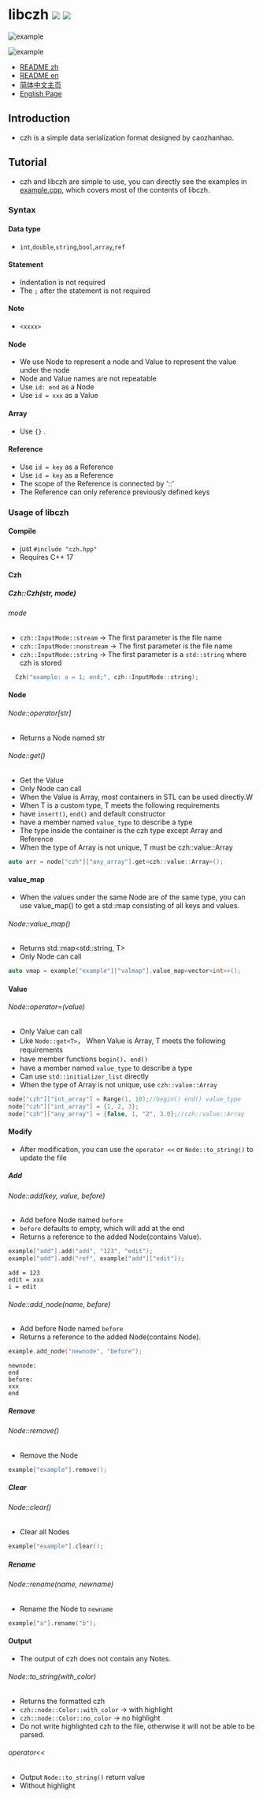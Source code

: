 # libczh [![](https://img.shields.io/github/license/caozhanhao/libczh?style=flat-square)](LICENSE)  ![](https://img.shields.io/github/v/release/caozhanhao/libczh?style=flat-square)

![example](examples/example.png)

![example](examples/example.png)

-   [README zh](README.md)
-   [README en](README.en.md)
-   [简体中文主页](https://libczh.vercel.app/)
-   [English Page](https://libczh-en.vercel.app/)

## Introduction

-   czh is a simple data serialization format designed by caozhanhao.

## Tutorial

-   czh and libczh are simple to use, you can directly see the examples in [example.cpp](examples/cpp/example.cpp),
    which covers most of the contents of libczh.

### Syntax

#### Data type

-   `int`,`double`,`string`,`bool`,`array`,`ref`

#### Statement

-   Indentation is not required
-   The `;` after the statement is not required

#### Note

-   `<xxxx>`

#### Node

-   We use Node to represent a node and Value to represent the value under the node
-   Node and Value names are not repeatable
-   Use `id: end` as a Node
-   Use `id = xxx` as a Value

#### Array

-   Use `{}` .

#### Reference

-   Use `id = key` as a Reference
-   Use `id = key` as a Reference
-   The scope of the Reference is connected by '::'
-   The Reference can only reference previously defined keys

### Usage of libczh

#### Compile

-   just `#include "czh.hpp"`
-   Requires C++ 17

#### Czh

##### Czh::Czh(str, mode)

###### mode

-   `czh::InputMode::stream` -> The first parameter is the file name
-   `czh::InputMode::nonstream` -> The first parameter is the file name
-   `czh::InputMode::string` -> The first parameter is a `std::string` where czh is stored

```c++
  Czh("example: a = 1; end;", czh::InputMode::string);
```

#### Node

###### Node::operator[str]

-   Returns a Node named str

###### Node::get<T>()

-   Get the Value
-   Only Node can call
-   When the Value is Array, most containers in STL can be used directly.W
-   When T is a custom type, T meets the following requirements
-   have `insert()`, `end()` and default constructor
-   have a member named `value_type` to describe a type
-   The type inside the container is the czh type except Array and Reference
-   When the type of Array is not unique, T must be czh::value::Array
```c++
auto arr = node["czh"]["any_array"].get<czh::value::Array>();
```

#### value_map

-   When the values under the same Node are of the same type, you can use value_map() to get a std::map consisting of
    all keys and values.

###### Node::value_map<T>()

-   Returns std::map<std::string, T>
-   Only Node can call

```c++
auto vmap = example["example"]["valmap"].value_map<vector<int>>();
```

#### Value

###### Node::operator=(value)

-   Only Value can call
-   Like `Node::get<T>`， When Value is Array, T meets the following requirements
-   have member functions `begin()`、`end()`
-   have a member named `value_type` to describe a type
-   Can use `std::initializer_list` directly
-   When the type of Array is not unique, use `czh::value::Array`

```c++
node["czh"]["int_array"] = Range(1, 10);//begin() end() value_type
node["czh"]["int_array"] = {1, 2, 3};      
node["czh"]["any_array"] = {false, 1, "2", 3.0};//czh::value::Array
```

#### Modify

-   After modification, you can use the `operator <<` or `Node::to_string()` to update the file

##### Add

###### Node::add(key, value, before)

-   Add before Node named `before`
-   `before` defaults to empty, which will add at the end
-   Returns a reference to the added Node(contains Value).

```c++
example["add"].add("add", "123", "edit");
example["add"].add("ref", example["add"]["edit"]);
```

```
add = 123
edit = xxx
i = edit
```
###### Node::add_node(name, before)

-   Add before Node named `before`
-   Returns a reference to the added Node(contains Node).

```c++
example.add_node("newnode", "before");
```

```
newnode:
end
before:
xxx
end
```

##### Remove

###### Node::remove()

-   Remove the Node

```c++
example["example"].remove();
```

##### Clear

###### Node::clear()

-   Clear all Nodes

```c++
example["example"].clear();
```

##### Rename

###### Node::rename(name, newname)

-   Rename the Node to `newname`

```c++
example["a"].rename("b");
```

#### Output

-   The output of czh does not contain any Notes.

###### Node::to_string(with_color)

-   Returns the formatted czh
-   `czh::node::Color::with_color` -> with highlight
-   `czh::node::Color::no_color`   -> no highlight
-   Do not write highlighted czh to the file, otherwise it will not be able to be parsed.

###### operator<<

-   Output `Node::to_string()` return value
-   Without highlight
